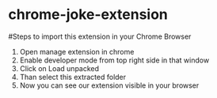 # chrome-joke-extension
#Steps to import this extension in your Chrome Browser

1. Open manage extension in chrome
2. Enable developer mode from top right side in that window
2. Click on Load unpacked
3. Than select this extracted folder
4. Now you can see our extension visible in your browser
